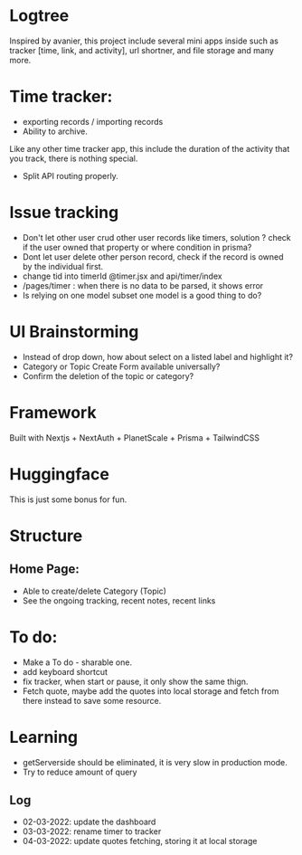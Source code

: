 # Logtree

Inspired by avanier, this project include several mini apps inside such as tracker [time, link, and activity], url shortner, and file storage and many more.

# Time tracker: 
- exporting records / importing records
- Ability to archive.


Like any other time tracker app, this include the duration of the activity that you track, there is nothing special.
- Split API routing properly.

# Issue tracking 
- Don't let other user crud other user records like timers, solution ? check if the user owned that property or where condition in prisma?
- Dont let user delete other person record, check if the record is owned by the individual first.
- change tid into timerId @timer.jsx and api/timer/index
- /pages/timer : when there is no data to be parsed, it shows error
- Is relying on one model subset one model is a good thing to do?


# UI Brainstorming
- Instead of drop down, how about select on a listed label and highlight it?
- Category or Topic Create Form available universally?
- Confirm the deletion of the topic or category?

# Framework
Built with Nextjs + NextAuth + PlanetScale + Prisma + TailwindCSS

# Huggingface
This is just some bonus for fun.


# Structure

## Home Page:
- Able to create/delete Category (Topic)
- See the ongoing tracking, recent notes, recent links

# To do:
- Make a To do - sharable one.
- add keyboard shortcut
- fix tracker, when start or pause, it only show the same thign.
- Fetch quote, maybe add the quotes into local storage and fetch from there instead to save some resource.

# Learning
- getServerside should be eliminated, it is very slow in production mode.
- Try to reduce amount of query

## Log
- 02-03-2022: update the dashboard
- 03-03-2022: rename timer to tracker
- 04-03-2022: update quotes fetching, storing it at local storage
